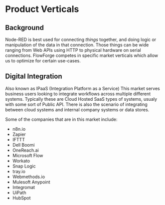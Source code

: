 # Product Verticals

## Background
Node-RED is best used for connecting _things_ together, and doing logic or manipulation of the data in that connection. Those things can be wide ranging from Web APIs using HTTP to physical hardware on serial connections.
FlowForge competes in specific market verticals which allow us to optimize for certain use-cases.


## Digital Integration 
Also known as IPaaS (Integration Platform as a Service) This market serves business users looking to integrate workflows across multiple different systems. Typically these are Cloud Hosted SaaS types of systems, usualy with some sort of Public API.
There is also the scenario of integrating between cloud systems and internal company systems or data stores.

Some of the companies that are in this market include:
- n8n.io
- Zapier
- IFTTT
- Dell Boomi
- OneReach.ai
- Microsoft Flow
- Workato
- Snap Logic
- tray.io
- Webmethods.io
- Mulesoft Anypoint
- Integromat
- UiPath
- HubSpot